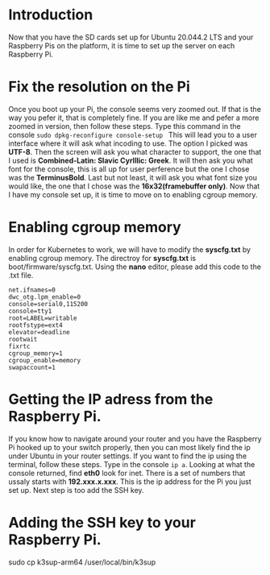 # Introduction
Now that you have the SD cards set up for Ubuntu 20.044.2 LTS and your Raspberry Pis on the platform, it is time to set up the server on each Raspberry Pi. 

#   Fix the resolution on the Pi
Once you boot up your Pi, the console seems very zoomed out. If that is the way you pefer it, that is completely fine. If you are like me and pefer a more zoomed in version, then follow these steps. Type this command in the console ```sudo dpkg-reconfigure console-setup ``` This will lead you to a user interface where it will ask what incoding to use. The option I picked was **UTF-8**. Then the screen will ask you what character to support, the one that I used is **Combined-Latin: Slavic Cyrlllic: Greek**. It will then ask you what font for the console, this is all up for user perference but the one I chose was the **TerminusBold**. Last but not least, it will ask you what font size you would like, the one that I chose was the **16x32(framebuffer only)**. Now that I have my console set up, it is time to move on to enabling cgroup memory.   

# Enabling cgroup memory 
In order for Kubernetes to work, we will have to modify the **syscfg.txt** by enabling cgroup memory. The directroy for **syscfg.txt** is boot/firmware/syscfg.txt.
Using the **nano** editor, please add this code to the .txt file.

```
net.ifnames=0
dwc_otg.lpm_enable=0
console=serial0,115200       
console=tty1
root=LABEL=writable
rootfstype=ext4
elevator=deadline
rootwait
fixrtc
cgroup_memory=1
cgroup_enable=memory
swapaccount=1

```
# Getting the IP adress from the Raspberry Pi.
If you know how to navigate around your router and you have the Raspberry Pi hooked up to your switch properly, then you can most likely find the ip under Ubuntu in your router settings. If you want to find the ip using the terminal, follow these steps. Type in the console ``` ip a ```. Looking at what the console returned, find **eth0** look for inet. There is a set of numbers that ussaly starts with **192.xxx.x.xxx**. This is the ip address for the Pi you just set up. Next step is too add the SSH key.

# Adding the SSH key to your Raspberry Pi.

sudo cp k3sup-arm64 /user/local/bin/k3sup
